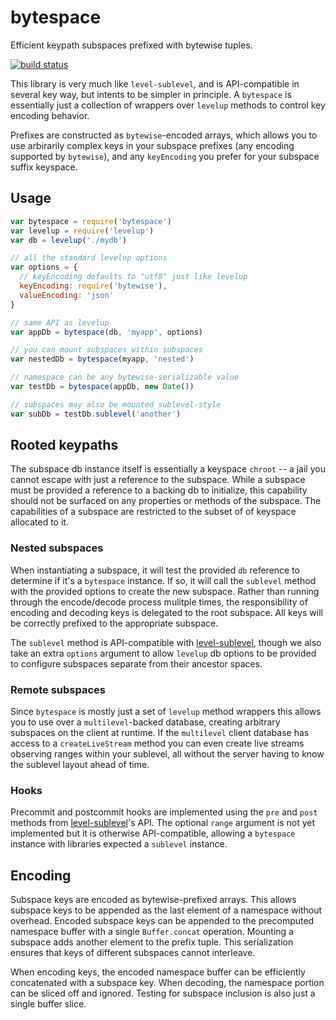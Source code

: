 # bytespace

Efficient keypath subspaces prefixed with bytewise tuples.

[![build status](https://travis-ci.org/deanlandolt/bytespace.svg?branch=master)](https://travis-ci.org/deanlandolt/bytespace)

This library is very much like `level-sublevel`, and is API-compatible in several key way, but intents to be simpler in principle. A `bytespace` is essentially just a collection of wrappers over `levelup` methods to control key encoding behavior.

Prefixes are constructed as `bytewise`-encoded arrays, which allows you to use arbirarily complex keys in your subspace prefixes (any encoding supported by `bytewise`), and any `keyEncoding` you prefer for your subspace suffix keyspace.

## Usage

```js
var bytespace = require('bytespace')
var levelup = require('levelup')
var db = levelup('./mydb')

// all the standard levelup options
var options = {
  // keyEncoding defaults to "utf8" just like levelup
  keyEncoding: require('bytewise'),
  valueEncoding: 'json'
}

// same API as levelup
var appDb = bytespace(db, 'myapp', options)

// you can mount subspaces within subspaces
var nestedDb = bytespace(myapp, 'nested')

// namespace can be any bytewise-serializable value
var testDb = bytespace(appDb, new Date())

// subspaces may also be mounted sublevel-style
var subDb = testDb.sublevel('another')
```

## Rooted keypaths

The subspace db instance itself is essentially a keyspace `chroot` -- a jail you cannot escape with just a reference to the subspace. While a subspace must be provided a reference to a backing db to initialize, this capability should not be surfaced on any properties or methods of the subspace. The capabilities of a subspace are restricted to the subset of of keyspace allocated to it.


### Nested subspaces

When instantiating a subspace, it will test the provided `db` reference to determine if it's a `bytespace` instance. If so, it will call the `sublevel` method with the provided options to create the new subspace. Rather than running through the encode/decode process mulitple times, the responsibility of encoding and decoding keys is delegated to the root subspace. All keys will be correctly prefixed to the appropriate subspace.

The `sublevel` method is API-compatible with [level-sublevel](https://github.com/dominictarr/level-sublevel), though we also take an extra `options` argument to allow `levelup` db options to be provided to configure subspaces separate from their ancestor spaces. 


### Remote subspaces

Since `bytespace` is mostly just a set of `levelup` method wrappers this allows you to use over a `multilevel`-backed database, creating arbitrary subspaces on the client at runtime. If the `multilevel` client database has access to a `createLiveStream` method you can even create live streams observing ranges within your sublevel, all without the server having to know the sublevel layout ahead of time.


### Hooks

Precommit and postcommit hooks are implemented using the `pre` and `post` methods from [level-sublevel](https://github.com/dominictarr/level-sublevel)'s API. The optional `range` argument is not yet implemented but it is otherwise API-compatible, allowing a `bytespace` instance with libraries expected a `sublevel` instance.


## Encoding

Subspace keys are encoded as bytewise-prefixed arrays. This allows subspace keys to be appended as the last element of a namespace without overhead. Encoded subspace keys can be appended to the precomputed namespace buffer with a single `Buffer.concat` operation. Mounting a subspace adds another element to the prefix tuple. This serialization ensures that keys of different subspaces cannot interleave.

When encoding keys, the encoded namespace buffer can be efficiently concatenated with a subspace key. When decoding, the namespace portion can be sliced off and ignored. Testing for subspace inclusion is also just a single buffer slice.
